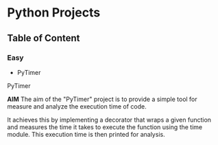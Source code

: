 # Python Projects


## Table of Content

### Easy

* PyTimer










PyTimer

**AIM** The aim of the "PyTimer" project is to provide a simple tool for measure and analyze the execution time of code.

It achieves this by implementing a decorator that wraps a given function and measures the time it takes to execute the function using the time module. This execution time is then printed for analysis.

